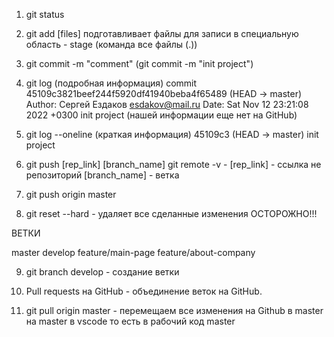 1. git status

2. git add [files] подготавливает файлы для записи в специальную область - stage (команда все файлы (.))

3. git commit -m  "comment" (git commit -m "init project")

4. git log (подробная информация)
   commit 45109c3821beef244f5920df41940beba4f65489 (HEAD -> master)
   Author: Сергей Ездаков <esdakov@mail.ru>
   Date:   Sat Nov 12 23:21:08 2022 +0300
   init project (нашей информации еще нет на GitHub)

5. git log --oneline (краткая информация)
   45109c3 (HEAD -> master) init project

6. git push [rep_link] [branch_name]
   git remote -v - [rep_link] - ссылка не репозиторий
   [branch_name] - ветка
   
7. git push origin master
8. git reset --hard - удаляет все сделанные изменения ОСТОРОЖНО!!!

ВЕТКИ

master
develop
feature/main-page
feature/about-company

9. git branch develop - создание ветки

10. Pull requests на GitHub - объединение веток на GitHub.

11. git pull origin master - перемещаем все изменения на Github в master на master в vscode то есть в рабочий код master